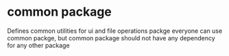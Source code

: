 # common package
Defines common utilities for ui and file operations packge
everyone can use common packge, but common package should not have any dependency for
any other package